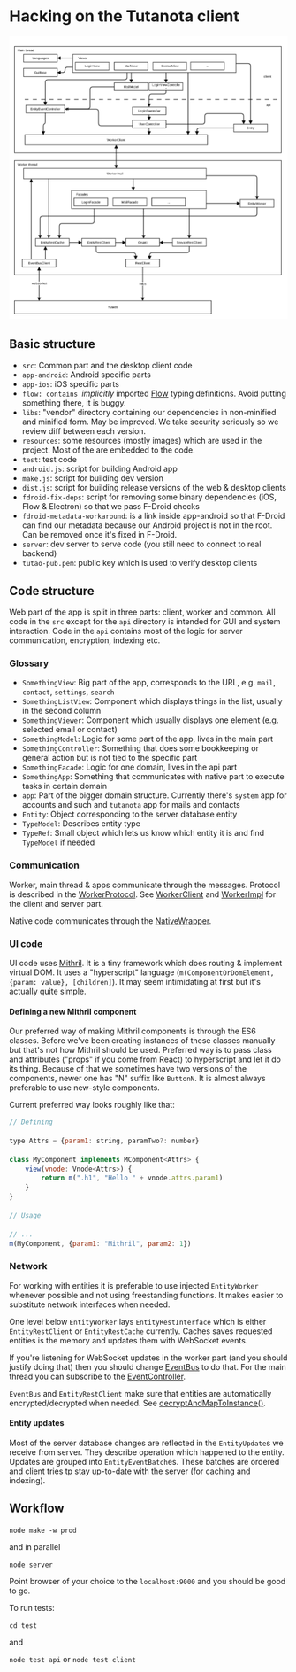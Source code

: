 # Hacking on the Tutanota client

![Overview](Overview.svg)

## Basic structure
 * `src`: Common part and the desktop client code
 * `app-android`: Android specific parts
 * `app-ios`: iOS specific parts
 * `flow: contains `*implicitly* imported [Flow](https://flow.org/) typing definitions. Avoid putting something there,
 it is buggy.
 * `libs`: "vendor" directory containing our dependencies in non-minified and minified form. May be improved. We take
 security seriously so we review diff between each version.
 * `resources`: some resources (mostly images) which are used in the project. Most of the are embedded to the code.
 * `test`: test code
 * `android.js`: script for building Android app
 * `make.js`: script for building dev version
 * `dist.js`: script for building release versions of the web & desktop clients
 * `fdroid-fix-deps`: script for removing some binary dependencies (iOS, Flow & Electron) so that we pass F-Droid checks
 * `fdroid-metadata-workaround`: is a link inside app-android so that F-Droid can find our metadata because our Android
 project is not in the root. Can be removed once it's fixed in F-Droid.
 * `server`: dev server to serve code (you still need to connect to real backend)
 * `tutao-pub.pem`: public key which is used to verify desktop clients
 
## Code structure
Web part of the app is split in three parts: client, worker and common.
All code in the `src` except for the `api` directory is intended for GUI and system interaction. Code in the `api`
contains most of the logic for server communication, encryption, indexing etc.

### Glossary
 * `SomethingView`: Big part of the app, corresponds to the URL, e.g. `mail`, `contact`, `settings`, `search`
 * `SomethingListView`: Component which displays things in the list, usually in the second column
 * `SomethingViewer`: Component which usually displays one element (e.g. selected email or contact)
 * `SomethingModel`: Logic for some part of the app, lives in the main part
 * `SomethingController`: Something that does some bookkeeping or general action but is not tied to the specific part
 * `SomethingFacade`: Logic for one domain, lives in the api part
 * `SomethingApp`: Something that communicates with native part to execute tasks in certain domain
 * `app`: Part of the bigger domain structure. Currently there's `system` app for accounts and such and
 `tutanota` app for mails and contacts
 * `Entity`: Object corresponding to the server database entity
 * `TypeModel`: Describes entity type
 * `TypeRef`: Small object which lets us know which entity it is and find `TypeModel` if needed

### Communication
Worker, main thread & apps communicate through the messages. Protocol is described in the
[WorkerProtocol](../src/api/common/WorkerProtocol.js). See [WorkerClient](../src/api/main/WorkerClient.js) and
[WorkerImpl](../src/api/worker/WorkerImpl.js) for the client and server part.

Native code communicates through the [NativeWrapper](../src/native/NativeWrapper.js).

### UI code
UI code uses [Mithril](http://mithril.js.org/). It is a tiny framework which does routing & implement virtual DOM.
It uses a "hyperscript" language (`m(ComponentOrDomElement, {param: value}, [children]`). It may seem intimidating
at first but it's actually quite simple.

#### Defining a new Mithril component
Our preferred way of making Mithril components is through the ES6 classes. Before we've been creating instances of
these classes manually but that's not how Mithril should be used. Preferred way is to pass class and attributes
("props" if you come from React) to hyperscript and let it do its thing. Because of that we sometimes have two versions
of the components, newer one has "N" suffix like `ButtonN`. It is almost always preferable to use new-style components.

Current preferred way looks roughly like that:

```javascript
// Defining

type Attrs = {param1: string, paramTwo?: number}

class MyComponent implements MComponent<Attrs> {
	view(vnode: Vnode<Attrs>) {
		return m(".h1", "Hello " + vnode.attrs.param1)
	}
}

// Usage

// ...
m(MyComponent, {param1: "Mithril", param2: 1})
```


### Network
For working with entities it is preferable to use injected `EntityWorker` whenever possible and not using freestanding
functions. It makes easier to substitute network interfaces when needed.

One level below `EntityWorker` lays `EntityRestInterface` which is either `EntityRestClient` or `EntityRestCache`
currently. Caches saves requested entities is the memory and updates them with WebSocket events.

If you're listening for WebSocket updates in the worker part (and you should justify doing that) then you should change
[EventBus](../src/api/worker/EventBusClient.js) to do that. For the main thread you can subscribe to the 
[EventController](../src/api/main/EventController.js).

`EventBus` and `EntityRestClient` make sure that entities are automatically encrypted/decrypted when needed. See
[decryptAndMapToInstance()](../src/api/worker/crypto/CryptoFacade.js).

#### Entity updates
Most of the server database changes are reflected in the `EntityUpdate`s we receive from server. They describe
operation which happened to the entity. Updates are grouped into `EntityEventBatch`es. These batches are ordered and
client tries tp stay up-to-date with the server (for caching and indexing).

## Workflow
`node make -w prod`

and in parallel

`node server`

Point browser of your choice to the `localhost:9000` and you should be good to go.

To run tests:

`cd test`
 
and

 `node test api` or `node test client`
